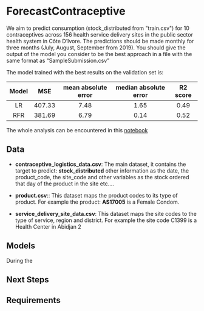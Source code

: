 # ForecastContraceptive


We aim to predict consumption (stock_distributed from "train.csv") for 10 contraceptives across 156 health service delivery sites in the public sector health system in Côte D’Ivore. The predictions should be made monthly for three months (July, August, September from 2019). You should give the output of the model you consider to be the best approach in a file with the same format as “SampleSubmission.csv”

The model trained with the best results on the validation set is:

|Model|MSE|mean absolute error|median absolute error| R2 score|
|:----:|:----:|:--------:|:--------------:|:-------:|
|LR|407.33|7.48|1.65|0.49|
|RFR|381.69|6.79|0.14|0.52|

The whole analysis can be encountered in this [notebook](/notebooks/notebook_contraceptives.ipynb)

## Data 

- **contraceptive_logistics_data.csv**: The main dataset, it contains the target to predict: **stock_distributed** other information as the date, the product_code, the site_code and other variables as the stock ordered that day of the product in the site etc....

- **product.csv**:: This dataset maps the product codes to its type of product. For example the product: **AS17005** is a Female Condom.

- **service_delivery_site_data.csv**: This dataset maps the site codes to the type of service, region and district. For example the site code C1399 is a Health Center in Abidjan 2 

## Models

During the 


## Next Steps



## Requirements
